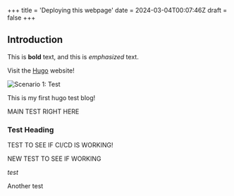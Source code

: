 +++
title = 'Deploying this webpage'
date = 2024-03-04T00:07:46Z
draft = false
+++

## Introduction

This is **bold** text, and this is *emphasized* text.

Visit the [Hugo](https://gohugo.io) website!

![Scenario 1: Test](/avatar.jpg)

This is my first hugo test blog!

MAIN TEST RIGHT HERE

### Test Heading

TEST TO SEE IF CI/CD IS WORKING!

NEW TEST TO SEE IF WORKING

*test*

Another test